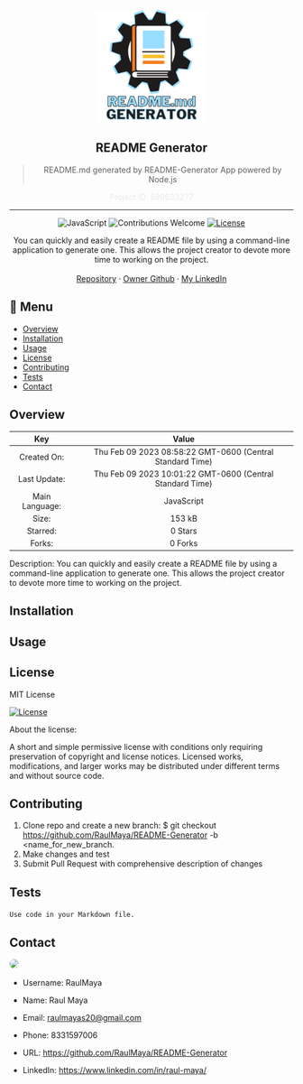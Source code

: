 
  <!-- PROJECT LOGO -->
  <br />
  <div align="center">
    <a href="https://github.com/RaulMaya/README-Generator">
      <img src="./assets/images/readMeGenerator.png" alt="Logo" width="200" height="200">
    </a>

  
  <h2 align="center">README Generator</h2>

  > README.md generated by README-Generator App powered by Node.js
  <p align="center" style="color:#EAEAEA"> Project ID: 599633277</p>

  <hr>

  ![JavaScript](https://img.shields.io/badge/language-JavaScript-yellow.svg)
  ![Contributions Welcome](https://img.shields.io/badge/contributions-welcome-orange.svg)
  [![License](<https://img.shields.io/badge/license-MIT License-blue.svg>)](https://opensource.org/licenses/MIT) 


  <p align="center">
  You can quickly and easily create a README file by using a command-line application to generate one. This allows the project creator to devote more time to working on the project.
    <br />
    <br />
    <a href="https://github.com/RaulMaya/README-Generator">Repository</a>    
    ·
    <a href="https://github.com/RaulMaya">Owner Github</a>
    ·
    <a href="https://www.linkedin.com/in/raul-maya/">My LinkedIn</a>
  </p>
</div>

## :bookmark_tabs: Menu
* [Overview](#overview)
* [Installation](#installation)
* [Usage](#usage)
* [License](#license)
* [Contributing](#contributing)
* [Tests](#test)
* [Contact](#contact)

## Overview

|Key|Value|
|:---:|:---:|
|Created On:|Thu Feb 09 2023 08:58:22 GMT-0600 (Central Standard Time)|
|Last Update:|Thu Feb 09 2023 10:01:22 GMT-0600 (Central Standard Time)|
|Main Language:|JavaScript|
|Size:|153 kB|
|Starred:|0 Stars|
|Forks:|0 Forks|

Description: You can quickly and easily create a README file by using a command-line application to generate one. This allows the project creator to devote more time to working on the project.


## Installation


## Usage


## License

MIT License

  [![License](<https://img.shields.io/badge/license-MIT License-blue.svg>)](https://opensource.org/licenses/MIT)

About the license:

A short and simple permissive license with conditions only requiring preservation of copyright and license notices. Licensed works, modifications, and larger works may be distributed under different terms and without source code.

## Contributing


1. Clone repo and create a new branch: $ git checkout https://github.com/RaulMaya/README-Generator -b <name_for_new_branch.
2. Make changes and test
3. Submit Pull Request with comprehensive description of changes

## Tests

<code>Use code in your Markdown file.</code>

## Contact

<img src="https://avatars.githubusercontent.com/u/79380164?v=4" style="border-radius:50%; width:45px">

* Username: RaulMaya 

* Name: Raul Maya

* Email: <raulmayas20@gmail.com>

* Phone: 8331597006

* URL: https://github.com/RaulMaya/README-Generator

* LinkedIn: https://www.linkedin.com/in/raul-maya/

  